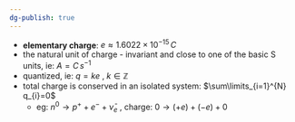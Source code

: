 ```yaml
---
dg-publish: true
---
```

- **elementary charge**: $e \approx 1.6022 \times10^{-15} \, C$
- the natural unit of charge - invariant and close to one of the basic S units, ie: $A=C \, s^{-1}$
- quantized, ie: $q = ke$ , $k \in \mathbb Z$ 
- total charge is conserved in an isolated system: $\sum\limits_{i=1}^{N} q_{i}=0$
	- eg: $n^{0} \to p^{+} + e^{-} + \bar\nu_{e}$ , charge: $0 \to (+e) + (-e) + 0$
